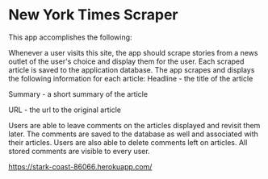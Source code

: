 # New York Times Scraper

This app accomplishes the following:

Whenever a user visits this site, the app should scrape stories from a news outlet of the user's choice and display them for the user. Each scraped article is saved to the application database. The app scrapes and displays the following information for each article:
Headline - the title of the article

Summary - a short summary of the article

URL - the url to the original article

Users are able to leave comments on the articles displayed and revisit them later. The comments are saved to the database as well and associated with their articles. Users are also able to delete comments left on articles. All stored comments are visible to every user.

https://stark-coast-86066.herokuapp.com/
